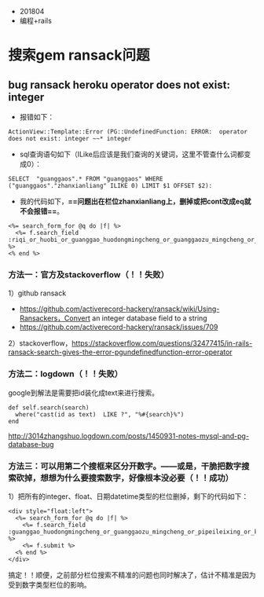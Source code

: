 * 201804
* 编程+rails

# 搜索gem ransack问题

## bug ransack heroku operator does not exist: integer

* 报错如下：

```
ActionView::Template::Error (PG::UndefinedFunction: ERROR:  operator does not exist: integer ~~* integer
```

* sql查询语句如下（ILike后应该是我们查询的关键词，这里不管查什么词都变成0）：

```
SELECT  "guanggaos".* FROM "guanggaos" WHERE ("guanggaos"."zhanxianliang" ILIKE 0) LIMIT $1 OFFSET $2):
```

* 我的代码如下，**==问题出在栏位zhanxianliang上，删掉或把cont改成eq就不会报错==**。

```
<%= search_form_for @q do |f| %>
  <%= f.search_field :riqi_or_huobi_or_guanggao_huodongmingcheng_or_guanggaozu_mingcheng_or_guanjianzi_or_pipeileixing_or_kehu_sousuoci_or_zhanxianliang_cont %>
<% end %>
```

### 方法一：官方及stackoverflow（！！失败）

1）github ransack

* https://github.com/activerecord-hackery/ransack/wiki/Using-Ransackers，Convert an integer database field to a string
* https://github.com/activerecord-hackery/ransack/issues/709

2）stackoverflow，https://stackoverflow.com/questions/32477415/in-rails-ransack-search-gives-the-error-pgundefinedfunction-error-operator

### 方法二：logdown（！！失败）

google到解法是需要把id装化成text来进行搜索。

```
def self.search(search)
  where("cast(id as text)  LIKE ?", "%#{search}%")
end
```

http://3014zhangshuo.logdown.com/posts/1450931-notes-mysql-and-pg-database-bug

### 方法三：可以用第二个搜框来区分开数字。——或是，干脆把数字搜索砍掉，想想为什么要搜索数字，好像根本没必要（！！成功）

1）把所有的integer、float、日期datetime类型的栏位删掉，剩下的代码如下：

```
<div style="float:left">
  <%= search_form_for @q do |f| %>
    <%= f.search_field :guanggao_huodongmingcheng_or_guanggaozu_mingcheng_or_pipeileixing_or_kehu_sousuoci_cont %>
    <%= f.submit %>
  <% end %>
</div>
```

搞定！！顺便，之前部分栏位搜索不精准的问题也同时解决了，估计不精准是因为受到数字类型栏位的影响。